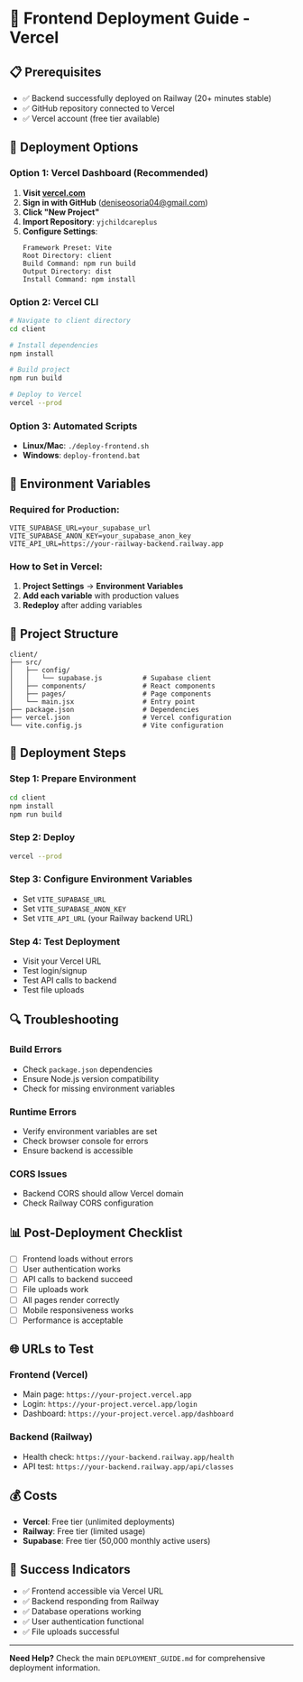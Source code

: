 # 🚀 Frontend Deployment Guide - Vercel

## 📋 **Prerequisites**
- ✅ Backend successfully deployed on Railway (20+ minutes stable)
- ✅ GitHub repository connected to Vercel
- ✅ Vercel account (free tier available)

## 🎯 **Deployment Options**

### **Option 1: Vercel Dashboard (Recommended)**
1. **Visit [vercel.com](https://vercel.com)**
2. **Sign in with GitHub** (deniseosoria04@gmail.com)
3. **Click "New Project"**
4. **Import Repository**: `yjchildcareplus`
5. **Configure Settings**:
   ```
   Framework Preset: Vite
   Root Directory: client
   Build Command: npm run build
   Output Directory: dist
   Install Command: npm install
   ```

### **Option 2: Vercel CLI**
```bash
# Navigate to client directory
cd client

# Install dependencies
npm install

# Build project
npm run build

# Deploy to Vercel
vercel --prod
```

### **Option 3: Automated Scripts**
- **Linux/Mac**: `./deploy-frontend.sh`
- **Windows**: `deploy-frontend.bat`

## 🔧 **Environment Variables**

### **Required for Production:**
```env
VITE_SUPABASE_URL=your_supabase_url
VITE_SUPABASE_ANON_KEY=your_supabase_anon_key
VITE_API_URL=https://your-railway-backend.railway.app
```

### **How to Set in Vercel:**
1. **Project Settings** → **Environment Variables**
2. **Add each variable** with production values
3. **Redeploy** after adding variables

## 📁 **Project Structure**
```
client/
├── src/
│   ├── config/
│   │   └── supabase.js          # Supabase client
│   ├── components/              # React components
│   ├── pages/                   # Page components
│   └── main.jsx                 # Entry point
├── package.json                 # Dependencies
├── vercel.json                  # Vercel configuration
└── vite.config.js               # Vite configuration
```

## 🚀 **Deployment Steps**

### **Step 1: Prepare Environment**
```bash
cd client
npm install
npm run build
```

### **Step 2: Deploy**
```bash
vercel --prod
```

### **Step 3: Configure Environment Variables**
- Set `VITE_SUPABASE_URL`
- Set `VITE_SUPABASE_ANON_KEY`
- Set `VITE_API_URL` (your Railway backend URL)

### **Step 4: Test Deployment**
- Visit your Vercel URL
- Test login/signup
- Test API calls to backend
- Test file uploads

## 🔍 **Troubleshooting**

### **Build Errors**
- Check `package.json` dependencies
- Ensure Node.js version compatibility
- Check for missing environment variables

### **Runtime Errors**
- Verify environment variables are set
- Check browser console for errors
- Ensure backend is accessible

### **CORS Issues**
- Backend CORS should allow Vercel domain
- Check Railway CORS configuration

## 📊 **Post-Deployment Checklist**

- [ ] Frontend loads without errors
- [ ] User authentication works
- [ ] API calls to backend succeed
- [ ] File uploads work
- [ ] All pages render correctly
- [ ] Mobile responsiveness works
- [ ] Performance is acceptable

## 🌐 **URLs to Test**

### **Frontend (Vercel)**
- Main page: `https://your-project.vercel.app`
- Login: `https://your-project.vercel.app/login`
- Dashboard: `https://your-project.vercel.app/dashboard`

### **Backend (Railway)**
- Health check: `https://your-backend.railway.app/health`
- API test: `https://your-backend.railway.app/api/classes`

## 💰 **Costs**
- **Vercel**: Free tier (unlimited deployments)
- **Railway**: Free tier (limited usage)
- **Supabase**: Free tier (50,000 monthly active users)

## 🎉 **Success Indicators**
- ✅ Frontend accessible via Vercel URL
- ✅ Backend responding from Railway
- ✅ Database operations working
- ✅ User authentication functional
- ✅ File uploads successful

---

**Need Help?** Check the main `DEPLOYMENT_GUIDE.md` for comprehensive deployment information.
